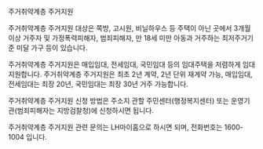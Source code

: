 주거취약계층 주거지원

주거취약계층 주거지원 대상은 쪽방, 고시원, 비닐하우스 등 주택이 아닌 곳에서 3개월 이상 거주자 및 가정폭력피해자, 범죄피해자, 만 18세 미만 아동과 거주하는 최저주거기준 미달 가구 등이 있습니다.

주거취약계층 주거지원은 매입임대, 전세임대, 국민임대 등의 임대주택을 저렴하게 임대 지원합니다. 주거취약계층 주거지원은 최초 2년 계약, 2년 단위 재계약 가능, 매입임대, 전세임대는 최장 20년, 국민임대는 최장 30년 거주 가능합니다.

주거취약계층 주거지원 신청 방법은 주소지 관할 주민센터(행정복지센터) 또는 운영기관(범죄피해자는 지방검찰청)에 신청하시면 됩니다.

주거취약계층 주거지원 관련 문의는 LH마이홈으로 하시면 되며, 전화번호는 1600-1004 입니다.